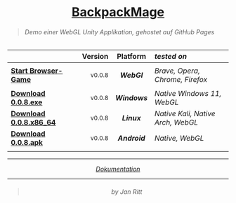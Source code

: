 ﻿ 
 <!-- ------------- B A C K P A C K M A G E ------------- -->

# <div align="center"> [ BackpackMage ](https://ixi-enki.github.io/backpackmage-webgl/0.0.8f/) </div>

> ###### Demo einer *WebGL Unity* Applikation, gehostet auf *GitHub Pages*

<div align="center">

 |                                                                                   | Version             |   Platform  | *tested on*                      |  
 | :-------------------------------------------------------------------------------- | ------------------: | :---------: | :------------------------------- | 
 | | | | |  
 | **[ Start Browser-Game ](https://ixi-enki.github.io/backpackmage-webgl/0.0.8f/)** | <sup> v0.0.8 </sup> |    ***WebGl***    |  *Brave, Opera, Chrome, Firefox*  |
 | | | | |  
 | **[ Download 0.0.8.exe ]( https://github.com/IxI-Enki/backpackmage-webgl/blob/master/downloads/backpackmage-0.0.8-windows.x86_64.7z )** | <sup> v0.0.8 </sup> | ***Windows*** | *Native Windows 11, WebGL* |  
 | **[ Download 0.0.8.x86_64 ]( https://github.com/IxI-Enki/backpackmage-webgl/blob/master/downloads/backpackmage-0.0.8-linux.x86_64.7z )** | <sup> v0.0.8 </sup> | ***Linux*** | *Native Kali, Native Arch, WebGL* |  
 | **[ Download 0.0.8.apk ]( https://github.com/IxI-Enki/backpackmage-webgl/blob/master/downloads/backpackmage-0.0.8-android.apk )** | <sup> v0.0.8 </sup> | ***Android*** | *Native, WebGL* |  
 | | | | |  

  > <p align="center"> </p>

---

*[ Dokumentation ](https://github.com/IxI-Enki/backpackmage)*

---

> ###### <p align="center"> by Jan Ritt </p>


</div>

<!-- ------------------- 𓂍 ꂅnki 𓂍 -------------------- -->
